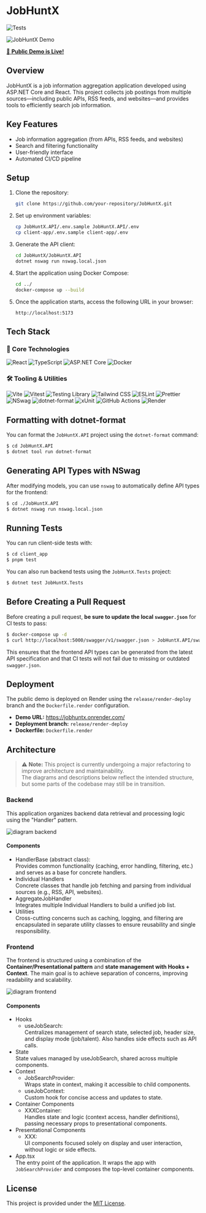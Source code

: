 # JobHuntX

![Tests](https://github.com/ryotaro-tanaka/JobHuntX/actions/workflows/ci.yml/badge.svg)

![JobHuntX Demo](docs/demo.gif)

[🚀 **Public Demo is Live!**](https://jobhuntx.onrender.com/)

## Overview
JobHuntX is a job information aggregation application developed using ASP.NET Core and React. This project collects job postings from multiple sources—including public APIs, RSS feeds, and websites—and provides tools to efficiently search job information.

## Key Features
- Job information aggregation (from APIs, RSS feeds, and websites)
- Search and filtering functionality
- User-friendly interface
- Automated CI/CD pipeline

## Setup
1. Clone the repository:
    ```bash
    git clone https://github.com/your-repository/JobHuntX.git
    ```
1. Set up environment variables:
      ```bash
      cp JobHuntX.API/.env.sample JobHuntX.API/.env
      cp client-app/.env.sample client-app/.env
      ```
1. Generate the API client:
    ```bash
    cd JobHuntX/JobHuntX.API
    dotnet nswag run nswag.local.json
    ```
1. Start the application using Docker Compose:
    ```bash
    cd ../
    docker-compose up --build
    ```
1. Once the application starts, access the following URL in your browser:
    ```
    http://localhost:5173
    ```

## Tech Stack

### 🧱 Core Technologies

![React](https://img.shields.io/badge/React--blue?logo=react&logoColor=white)
![TypeScript](https://img.shields.io/badge/TypeScript--blue?logo=typescript&logoColor=white)
![ASP.NET Core](https://img.shields.io/badge/ASP.NET%20Core--blue?logo=dotnet&logoColor=white)
![Docker](https://img.shields.io/badge/Docker--blue?logo=docker&logoColor=white)

### 🛠️ Tooling & Utilities

![Vite](https://img.shields.io/badge/Vite--blue?logo=vite&logoColor=white)
![Vitest](https://img.shields.io/badge/Vitest--blue?logo=vitest&logoColor=white)
![Testing Library](https://img.shields.io/badge/Testing%20Library--blue?logo=testinglibrary&logoColor=white)
![Tailwind CSS](https://img.shields.io/badge/Tailwind%20CSS--blue?logo=tailwindcss&logoColor=white)
![ESLint](https://img.shields.io/badge/ESLint--blue?logo=eslint&logoColor=white)
![Prettier](https://img.shields.io/badge/Prettier--blue?logo=prettier&logoColor=white)
![NSwag](https://img.shields.io/badge/NSwag--blue?logo=openapiinitiative&logoColor=white)
![dotnet-format](https://img.shields.io/badge/dotnet%20format--blue?logo=dotnet&logoColor=white)
![xUnit](https://img.shields.io/badge/xUnit--blue?logo=.net&logoColor=white)
![GitHub Actions](https://img.shields.io/badge/GitHub%20Actions--blue?logo=githubactions&logoColor=white)
![Render](https://img.shields.io/badge/Render--blue?logo=render&logoColor=white)


## Formatting with dotnet-format

You can format the `JobHuntX.API` project using the `dotnet-format` command:

```bash
$ cd JobHuntX.API
$ dotnet tool run dotnet-format
```

## Generating API Types with NSwag

After modifying models, you can use `nswag` to automatically define API types for the frontend:

```bash
$ cd ./JobHuntX.API
$ dotnet nswag run nswag.local.json
```

## Running Tests

You can run client-side tests with:

```bash
$ cd client_app
$ pnpm test
```

You can also run backend tests using the `JobHuntX.Tests` project:

```bash
$ dotnet test JobHuntX.Tests
```

## Before Creating a Pull Request

Before creating a pull request, **be sure to update the local `swagger.json`** for CI tests to pass:

```bash
$ docker-compose up -d
$ curl http://localhost:5000/swagger/v1/swagger.json > JobHuntX.API/swagger.json
```

This ensures that the frontend API types can be generated from the latest API specification and that CI tests will not fail due to missing or outdated `swagger.json`.

## Deployment

The public demo is deployed on Render using the `release/render-deploy` branch and the `Dockerfile.render` configuration.

- **Demo URL:** https://jobhuntx.onrender.com/
- **Deployment branch:** `release/render-deploy`
- **Dockerfile:** `Dockerfile.render`

## Architecture

> ⚠️ **Note:** This project is currently undergoing a major refactoring to improve architecture and maintainability.  
> The diagrams and descriptions below reflect the intended structure, but some parts of the codebase may still be in transition.

### **Backend**

This application organizes backend data retrieval and processing logic using the "Handler" pattern.

![diagram backend](docs/diagram-backend.png)

#### Components

* HandlerBase (abstract class):  
    Provides common functionality (caching, error handling, filtering, etc.) and serves as a base for concrete handlers.
* Individual Handlers  
    Concrete classes that handle job fetching and parsing from individual sources (e.g., RSS, API, websites).
* AggregateJobHandler  
    Integrates multiple Individual Handlers to build a unified job list.
* Utilities  
    Cross-cutting concerns such as caching, logging, and filtering are encapsulated in separate utility classes to ensure reusability and single responsibility.

### **Frontend**

The frontend is structured using a combination of the **Container/Presentational pattern** and **state management with Hooks + Context**. The main goal is to achieve separation of concerns, improving readability and scalability.

![diagram frontend](docs/diagram-frontend.png)

#### Components

* Hooks  
    * useJobSearch:  
    Centralizes management of search state, selected job, header size, and display mode (job/talent). Also handles side effects such as API calls.
* State  
    State values managed by useJobSearch, shared across multiple components.
* Context  
    * JobSearchProvider:  
    Wraps state in context, making it accessible to child components.
    * useJobContext:  
    Custom hook for concise access and updates to state.
* Container Components  
    * XXXContainer:  
    Handles state and logic (context access, handler definitions), passing necessary props to presentational components.
* Presentational Components  
    * XXX:  
    UI components focused solely on display and user interaction, without logic or side effects.
* App.tsx  
    The entry point of the application. It wraps the app with ```JobSearchProvider``` and composes the top-level container components.

## License
This project is provided under the [MIT License](./LICENSE).
